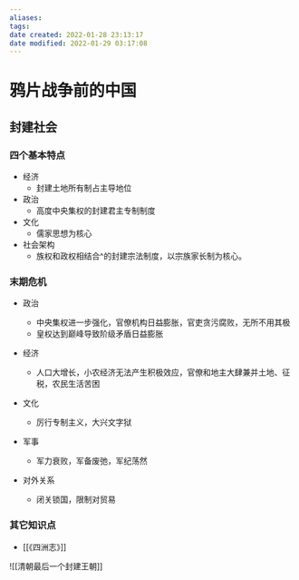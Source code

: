 ```yaml
---
aliases:
tags:
date created: 2022-01-28 23:13:17
date modified: 2022-01-29 03:17:08
---
```


# 鸦片战争前的中国

## 封建社会

### 四个基本特点

- 经济
    - 封建土地所有制占主导地位
- 政治
    - 高度中央集权的封建君主专制制度
- 文化
    - 儒家思想为核心
- 社会架构
    - 族权和政权相结合^的封建宗法制度，以宗族家长制为核心。

### 末期危机

- 政治
  - 中央集权进一步强化，官僚机构日益膨胀，官吏贪污腐败，无所不用其极
  - 皇权达到巅峰导致阶级矛盾日益膨胀

- 经济
  - 人口大增长，小农经济无法产生积极效应，官僚和地主大肆兼并土地、征税，农民生活苦困

- 文化
  - 厉行专制主义，大兴文字狱

- 军事
  - 军力衰败，军备废弛，军纪荡然

- 对外关系
  - 闭关锁国，限制对贸易

### 其它知识点

- [[《四洲志》]]

![[清朝最后一个封建王朝]]
